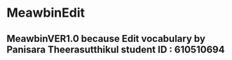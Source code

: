 # MeawbinEdit

## MeawbinVER1.0 because Edit vocabulary by Panisara Theerasutthikul student ID : 610510694
